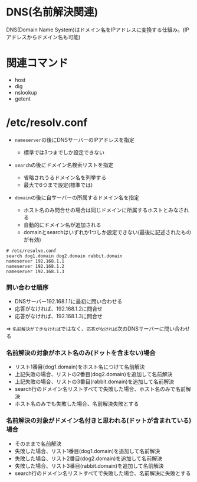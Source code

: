 # DNS(名前解決関連)

DNS(Domain Name System)はドメイン名をIPアドレスに変換する仕組み。(IPアドレスからドメイン名も可能)

# 関連コマンド

- host
- dig
- nslookup
- getent

# /etc/resolv.conf

- `nameserver`の後にDNSサーバーのIPアドレスを指定
  - 標準では3つまでしか設定できない

- `search`の後にドメイン名検索リストを指定
  - 省略されうるドメイン名を列挙する
  - 最大で6つまで設定(標準では)

- `domain`の後に自サーバーの所属するドメイン名を指定
  - ホスト名のみ問合せの場合は同じドメインに所属するホストとみなされる
  - 自動的にドメイン名が追加される
  - domainとsearchはいずれか1つしか設定できない(最後に記述されたものが有効)


```
# /etc/resolve.conf
search dog1.domain dog2.domain rabbit.domain
nameserver 192.168.1.1
nameserver 192.168.1.2
nameserver 192.168.1.3
```

### 問い合わせ順序

- DNSサーバー192.168.1.1に最初に問い合わせる
- 応答がなければ、192.168.1.2に問合せ
- 応答がなければ、192.168.1.3に問合せ

=> `名前解決ができなければ`ではなく、`応答がなければ`次のDNSサーバーに問い合わせる

### 名前解決の対象がホスト名のみ(ドットを含まない)場合

- リスト1番目(dog1.domain)をホスト名につけて名前解決
- 上記失敗の場合、リストの2番目(dog2.domain)を追加して名前解決
- 上記失敗の場合、リストの3番目(rabbit.domain)を追加して名前解決
- search行のドメイン名リストすべてで失敗した場合、ホスト名のみで名前解決
- ホスト名のみでも失敗した場合、名前解決失敗とする

### 名前解決の対象がドメイン名付きと思われる(ドットが含まれている)場合

- そのままで名前解決
- 失敗した場合、リスト1番目(dog1.domain)を追加して名前解決
- 失敗した場合、リスト2番目(dog2.domain)を追加して名前解決
- 失敗した場合、リスト3番目(rabbit.domain)を追加して名前解決
- search行のドメイン名リストすべてで失敗した場合、名前解決に失敗とする

